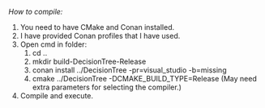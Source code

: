 *How to compile:*

1. You need to have CMake and Conan installed.
2. I have provided Conan profiles that I have used.
3. Open cmd in folder:
	1. cd ..
	2. mkdir build-DecisionTree-Release
	3. conan install ../DecisionTree -pr=visual_studio -b=missing
	4. cmake ../DecisionTree -DCMAKE_BUILD_TYPE=Release (May need extra parameters for selecting the compiler.)
4. Compile and execute.

